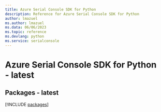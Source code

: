 ```yaml
---
title: Azure Serial Console SDK for Python
description: Reference for Azure Serial Console SDK for Python
author: lmazuel
ms.author: lmazuel
ms.data: 06/06/2023
ms.topic: reference
ms.devlang: python
ms.service: serialconsole
---
```

# Azure Serial Console SDK for Python - latest
## Packages - latest
[!INCLUDE [packages](serial-console-index.md)]